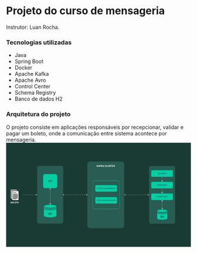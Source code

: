 # Projeto do curso de mensageria

Instrutor: Luan Rocha.

### Tecnologias utilizadas

- Java
- Spring Boot
- Docker
- Apache Kafka
- Apache Avro
- Control Center
- Schema Registry
- Banco de dados H2

### Arquitetura do projeto

O projeto consiste em aplicações responsáveis por recepcionar, validar e pagar um boleto,
onde a comunicação entre sistema acontece por mensageria.
![Alt Text](./imagem/arquitetura.gif)
